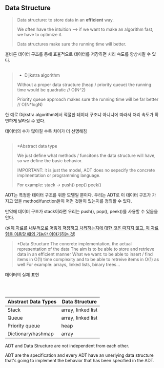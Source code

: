 ## Data Structure

>Data structure: to store data in an **efficient** way.
>
>We often have the intuition --> if we want to make an algorithm fast, we have to optimize it.
>
>Data structures make sure the running time will better.

올바른 데이터 구조를 통해 효율적으로 데이터를 저장하면 처리 속도를 향상시킬 수 있다.
<br>
<br>


>* Dijkstra algorithm
>
>Without a proper data structure (heap / priority queue) the running time would be quadratic // O(N^2)
>
>Priority queue approach makes sure the running time will be far better // O(N*logN)

한 예로 Dijkstra algorithm에서 적절한 데이터 구조냐 아니냐에 따라서 처리 속도가 확연하게 달라질 수 있다.

데이터의 수가 많아질 수록 차이가 더 선명해짐
<br>
<br>

>*Abstract data type
>
>We just define what methods / funcitons the data structure will have, so we define the basic behavior.
>
>IMPORTANT: it is just the model, ADT does no sepecify the concrete implmentation or programming language.
>
>For example: stack -> push() pop() peek()

ADT는 특정한 데이터 구조를 위한 모델일 뿐이다. 우리는 ADT로 이 데이터 구조가 가지고 있을 method/function들이 어떤 것들이 있는지를 정의할 수 있다.

만약에 데이터 구조가 stack이라면 우리는 push(), pop(), peek()를 사용할 수 있음을 안다.

([실제 자료를 내부적으로 어떻게 저장하고 처리하는지에 대한 것은 따지지 않고, 이 자료형을 이용할 떄의 기능만 이야기하는 것](https://juff.tistory.com/entry/ADTAbstract-Data-Type))


>*Data Structure
> The concrete implementation, the actual representation of the data
> The aim is to be able to store and retrieve data in an efficient manner
> What we want: to be able to insert / find items in O(1) time complexity and to be able to retreive items in O(1) as well
> For example: arrays, linked lists, binary trees...

데이터의 실제 표현

<br>
<br>


Abstract Data Types | Data Structure
--------------------|-----------------
Stack               | array, linked list
Queue               | array, linked list
Priority queue      | heap
Dictionary/hashmap  | array

ADT and Data Structure are not independent from each other.

ADT are the specification and every ADT have an unerlying data structure that's going to implement the behavior that has been specified in the ADT.
